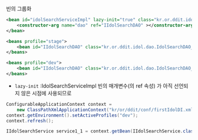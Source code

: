 빈의 그룹화
```xml
<bean id="idolSearchServiceImpl" lazy-init="true" class="kr.or.ddit.idol.service.IdolSearchServiceImpl">
    <constructor-arg name="dao" ref="IIdolSearchDAO" ></constructor-arg>
</bean>

<beans profile="stage">
    <bean id="IIdolSearchDAO" class="kr.or.ddit.idol.dao.IdolSearchDAO_Oracle" />
</beans>

<beans profile="dev">
    <bean id="IIdolSearchDAO" class="kr.or.ddit.idol.dao.IdolSearchDAO_MySql" />
</beans>
```
- `lazy-init` :IdolSearchServiceImpl 빈의 매개변수(<constructor-arg>의 ref 속성) 가 아직 선언되지 않은 시점에 사용되므로


```java
ConfigurableApplicationContext context = 
	new ClassPathXmlApplicationContext("kr/or/ddit/conf/firstIdolDI.xml");
context.getEnvironment().setActiveProfiles("dev");
context.refresh();

IIdolSearchService service1_1 = context.getBean(IIdolSearchService.class);
```